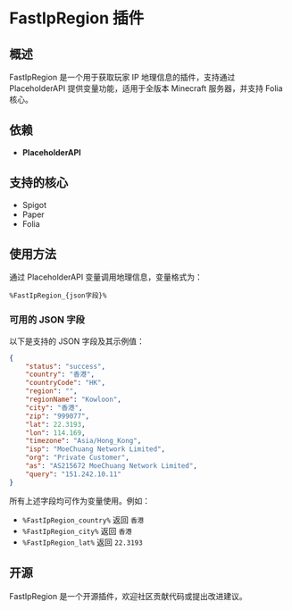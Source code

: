 # FastIpRegion 插件

## 概述
FastIpRegion 是一个用于获取玩家 IP 地理信息的插件，支持通过 PlaceholderAPI 提供变量功能，适用于全版本 Minecraft 服务器，并支持 Folia 核心。

## 依赖
- **PlaceholderAPI**

## 支持的核心
- Spigot
- Paper
- Folia

## 使用方法
通过 PlaceholderAPI 变量调用地理信息，变量格式为：
```
%FastIpRegion_{json字段}%
```

### 可用的 JSON 字段
以下是支持的 JSON 字段及其示例值：
```json
{
    "status": "success",
    "country": "香港",
    "countryCode": "HK",
    "region": "",
    "regionName": "Kowloon",
    "city": "香港",
    "zip": "999077",
    "lat": 22.3193,
    "lon": 114.169,
    "timezone": "Asia/Hong_Kong",
    "isp": "MoeChuang Network Limited",
    "org": "Private Customer",
    "as": "AS215672 MoeChuang Network Limited",
    "query": "151.242.10.11"
}
```
所有上述字段均可作为变量使用。例如：
- `%FastIpRegion_country%` 返回 `香港`
- `%FastIpRegion_city%` 返回 `香港`
- `%FastIpRegion_lat%` 返回 `22.3193`

## 开源
FastIpRegion 是一个开源插件，欢迎社区贡献代码或提出改进建议。
